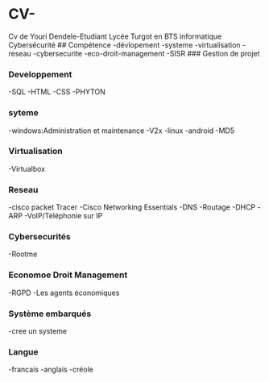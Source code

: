 # CV-
</picture>
Cv de Youri Dendele-Etudiant Lycée Turgot en BTS informatique Cybersécurité
## Compétence
-dévlopement
-systeme
-virtualisation
-reseau
-cybersecurite
-eco-droit-management
-SISR 
### Gestion de projet

### Developpement
-SQL
-HTML
-CSS
-PHYTON
### syteme
-windows:Administration et maintenance
-V2x
-linux
-android
-MD5
### Virtualisation
-Virtualbox
 ### Reseau 
 -cisco packet Tracer
 -Cisco Networking Essentials
 -DNS
 -Routage
 -DHCP
 -ARP
 -VoIP/Téléphonie sur IP
 ### Cybersecurités
 -Rootme


 ### Economoe Droit Management
-RGPD
-Les agents économiques

### Système embarqués
-cree un systeme
### Langue
-francais
-anglais
-créole 
